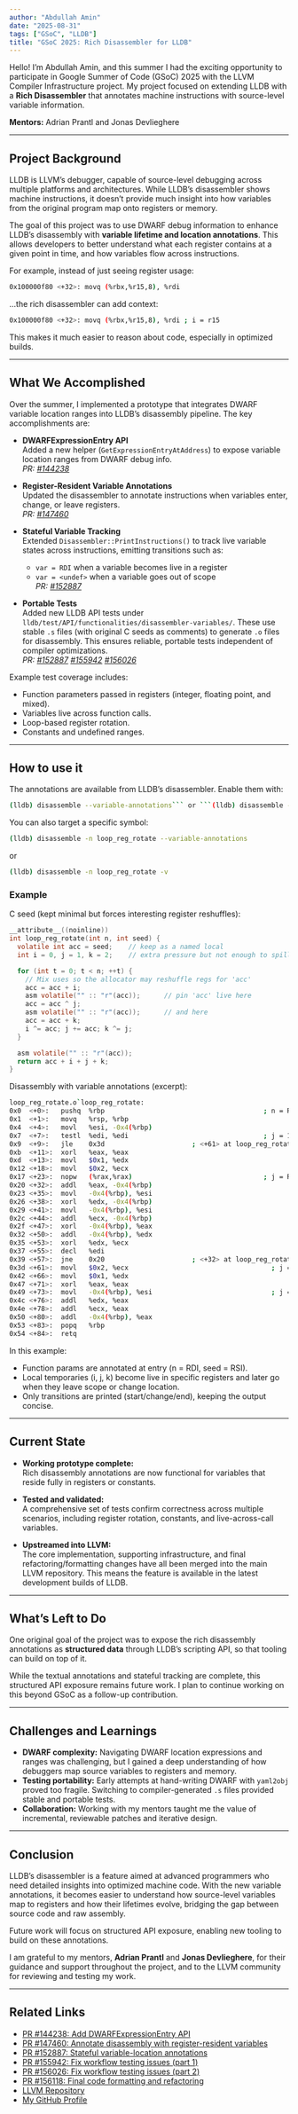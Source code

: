 ```yaml
---
author: "Abdullah Amin"
date: "2025-08-31"
tags: ["GSoC", "LLDB"]
title: "GSoC 2025: Rich Disassembler for LLDB"
---
```


Hello! I’m Abdullah Amin, and this summer I had the exciting opportunity to participate in Google Summer of Code (GSoC) 2025 with the LLVM Compiler Infrastructure project. My project focused on extending LLDB with a **Rich Disassembler** that annotates machine instructions with source-level variable information.  

**Mentors:** Adrian Prantl and Jonas Devlieghere  

---

## Project Background

LLDB is LLVM’s debugger, capable of source-level debugging across multiple platforms and architectures. While LLDB’s disassembler shows machine instructions, it doesn’t provide much insight into how variables from the original program map onto registers or memory.  

The goal of this project was to use DWARF debug information to enhance LLDB’s disassembly with **variable lifetime and location annotations**. This allows developers to better understand what each register contains at a given point in time, and how variables flow across instructions.  

For example, instead of just seeing register usage:

```bash
0x100000f80 <+32>: movq (%rbx,%r15,8), %rdi
```

…the rich disassembler can add context:

```bash
0x100000f80 <+32>: movq (%rbx,%r15,8), %rdi ; i = r15
```


This makes it much easier to reason about code, especially in optimized builds.

---

## What We Accomplished

Over the summer, I implemented a prototype that integrates DWARF variable location ranges into LLDB’s disassembly pipeline. The key accomplishments are:

- **DWARFExpressionEntry API**  
  Added a new helper (`GetExpressionEntryAtAddress`) to expose variable location ranges from DWARF debug info.  
  *PR: [#144238](https://github.com/llvm/llvm-project/pull/144238)*

- **Register-Resident Variable Annotations**  
  Updated the disassembler to annotate instructions when variables enter, change, or leave registers.  
  *PR: [#147460](https://github.com/llvm/llvm-project/pull/147460)*

- **Stateful Variable Tracking**  
  Extended `Disassembler::PrintInstructions()` to track live variable states across instructions, emitting transitions such as:  
  - `var = RDI` when a variable becomes live in a register  
  - `var = <undef>` when a variable goes out of scope  
  *PR: [#152887](https://github.com/llvm/llvm-project/pull/152887)*

- **Portable Tests**  
  Added new LLDB API tests under `lldb/test/API/functionalities/disassembler-variables/`. These use stable `.s` files (with original C seeds as comments) to generate `.o` files for disassembly. This ensures reliable, portable tests independent of compiler optimizations.  
  *PR: [#152887](https://github.com/llvm/llvm-project/pull/152887) [#155942](https://github.com/llvm/llvm-project/pull/155942) [#156026](https://github.com/llvm/llvm-project/pull/156026)*

Example test coverage includes:
- Function parameters passed in registers (integer, floating point, and mixed).  
- Variables live across function calls.  
- Loop-based register rotation.  
- Constants and undefined ranges.  

---
## How to use it

The annotations are available from LLDB’s disassembler. Enable them with:
```bash 
(lldb) disassemble --variable-annotations``` or ```(lldb) disassemble -v
```

You can also target a specific symbol:
```bash
(lldb) disassemble -n loop_reg_rotate --variable-annotations
``` 
or 
```bash
(lldb) disassemble -n loop_reg_rotate -v
```

### Example

C seed (kept minimal but forces interesting register reshuffles):

```c
__attribute__((noinline))
int loop_reg_rotate(int n, int seed) {
  volatile int acc = seed;    // keep as a named local
  int i = 0, j = 1, k = 2;    // extra pressure but not enough to spill

  for (int t = 0; t < n; ++t) {
    // Mix uses so the allocator may reshuffle regs for 'acc'
    acc = acc + i;
    asm volatile("" :: "r"(acc));      // pin 'acc' live here
    acc = acc ^ j;
    asm volatile("" :: "r"(acc));      // and here
    acc = acc + k;
    i ^= acc; j += acc; k ^= j;
  }

  asm volatile("" :: "r"(acc));
  return acc + i + j + k;
}
```

Disassembly with variable annotations (excerpt):
```bash
loop_reg_rotate.o`loop_reg_rotate:
0x0  <+0>:   pushq  %rbp                                        ; n = RDI, seed = RSI
0x1  <+1>:   movq   %rsp, %rbp
0x4  <+4>:   movl   %esi, -0x4(%rbp)
0x7  <+7>:   testl  %edi, %edi                                  ; j = 1, k = 2, t = 0, i = 0
0x9  <+9>:   jle    0x3d                      ; <+61> at loop_reg_rotate.c
0xb  <+11>:  xorl   %eax, %eax
0xd  <+13>:  movl   $0x1, %edx
0x12 <+18>:  movl   $0x2, %ecx
0x17 <+23>:  nopw   (%rax,%rax)                                 ; j = RDX, k = RCX, i = RAX, t = <undef>
0x20 <+32>:  addl   %eax, -0x4(%rbp)
0x23 <+35>:  movl   -0x4(%rbp), %esi
0x26 <+38>:  xorl   %edx, -0x4(%rbp)
0x29 <+41>:  movl   -0x4(%rbp), %esi
0x2c <+44>:  addl   %ecx, -0x4(%rbp)
0x2f <+47>:  xorl   -0x4(%rbp), %eax
0x32 <+50>:  addl   -0x4(%rbp), %edx
0x35 <+53>:  xorl   %edx, %ecx
0x37 <+55>:  decl   %edi
0x39 <+57>:  jne    0x20                      ; <+32> at loop_reg_rotate.c:8:9
0x3d <+61>:  movl   $0x2, %ecx                                    ; j = 1, k = 2, i = 0
0x42 <+66>:  movl   $0x1, %edx
0x47 <+71>:  xorl   %eax, %eax
0x49 <+73>:  movl   -0x4(%rbp), %esi                              ; j = <undef>, k = <undef>, i = <undef>
0x4c <+76>:  addl   %edx, %eax
0x4e <+78>:  addl   %ecx, %eax
0x50 <+80>:  addl   -0x4(%rbp), %eax
0x53 <+83>:  popq   %rbp
0x54 <+84>:  retq

```

In this example:

* Function params are annotated at entry (n = RDI, seed = RSI).
* Local temporaries (i, j, k) become live in specific registers and later go <undef> when they leave scope or change location.
* Only transitions are printed (start/change/end), keeping the output concise.

---
  
## Current State

- **Working prototype complete:**  
  Rich disassembly annotations are now functional for variables that reside fully in registers or constants.

- **Tested and validated:**  
  A comprehensive set of tests confirm correctness across multiple scenarios, including register rotation, constants, and live-across-call variables.

- **Upstreamed into LLVM:**  
  The core implementation, supporting infrastructure, and final refactoring/formatting changes have all been merged into the main LLVM repository. This means the feature is available in the latest development builds of LLDB.
 
---

## What’s Left to Do

One original goal of the project was to expose the rich disassembly annotations as **structured data** through LLDB’s scripting API, so that tooling can build on top of it.  

While the textual annotations and stateful tracking are complete, this structured API exposure remains future work. I plan to continue working on this beyond GSoC as a follow-up contribution.  

---

## Challenges and Learnings

- **DWARF complexity:** Navigating DWARF location expressions and ranges was challenging, but I gained a deep understanding of how debuggers map source variables to registers and memory.  
- **Testing portability:** Early attempts at hand-writing DWARF with `yaml2obj` proved too fragile. Switching to compiler-generated `.s` files provided stable and portable tests.  
- **Collaboration:** Working with my mentors taught me the value of incremental, reviewable patches and iterative design.  

---

## Conclusion

LLDB’s disassembler is a feature aimed at advanced programmers who need detailed insights into optimized machine code. With the new variable annotations, it becomes easier to understand how source-level variables map to registers and how their lifetimes evolve, bridging the gap between source code and raw assembly.  

Future work will focus on structured API exposure, enabling new tooling to build on these annotations.  

I am grateful to my mentors, **Adrian Prantl** and **Jonas Devlieghere**, for their guidance and support throughout the project, and to the LLVM community for reviewing and testing my work.  

---

## Related Links

- [PR #144238: Add DWARFExpressionEntry API](https://github.com/llvm/llvm-project/pull/144238)  
- [PR #147460: Annotate disassembly with register-resident variables](https://github.com/llvm/llvm-project/pull/147460)  
- [PR #152887: Stateful variable-location annotations](https://github.com/llvm/llvm-project/pull/152887)  
- [PR #155942: Fix workflow testing issues (part 1)](https://github.com/llvm/llvm-project/pull/155942)  
- [PR #156026: Fix workflow testing issues (part 2)](https://github.com/llvm/llvm-project/pull/156026)  
- [PR #156118: Final code formatting and refactoring](https://github.com/llvm/llvm-project/pull/156118)  
- [LLVM Repository](https://github.com/llvm/llvm-project)  
- [My GitHub Profile](https://github.com/UltimateForce21)  
  
